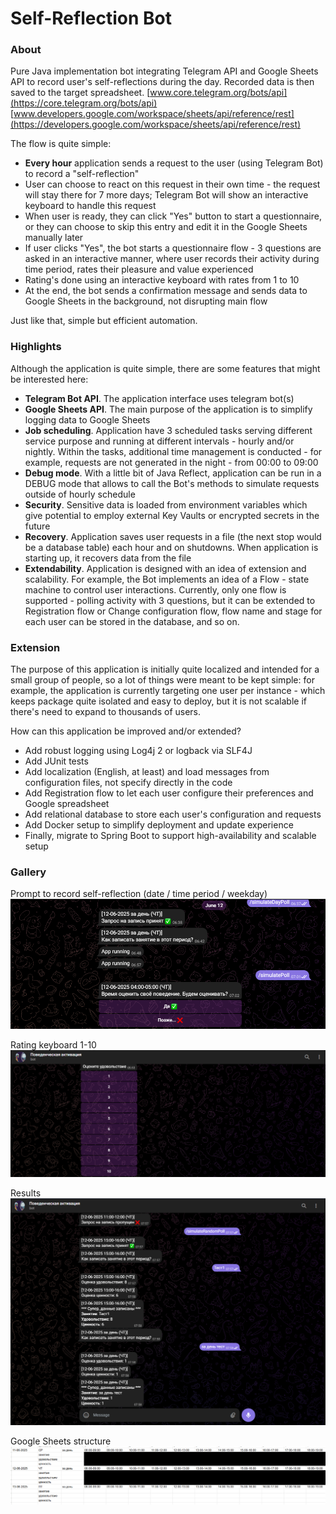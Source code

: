 # Self-Reflection Bot
### About
Pure Java implementation bot integrating Telegram API and Google Sheets API to record user's self-reflections during the day. Recorded data is then saved to the target spreadsheet.
[www.core.telegram.org/bots/api](https://core.telegram.org/bots/api)  
[www.developers.google.com/workspace/sheets/api/reference/rest](https://developers.google.com/workspace/sheets/api/reference/rest)

The flow is quite simple:
- **Every hour** application sends a request to the user (using Telegram Bot) to record a "self-reflection"
- User can choose to react on this request in their own time - the request will stay there for 7 more days; Telegram Bot will show an interactive keyboard to handle this request
- When user is ready, they can click "Yes" button to start a questionnaire, or they can choose to skip this entry and edit it in the Google Sheets manually later
- If user clicks "Yes", the bot starts a questionnaire flow - 3 questions are asked in an interactive manner, where user records their activity during time period, rates their pleasure and value experienced
- Rating's done using an interactive keyboard with rates from 1 to 10
- At the end, the bot sends a confirmation message and sends data to Google Sheets in the background, not disrupting main flow

Just like that, simple but efficient automation.

### Highlights
Although the application is quite simple, there are some features that might be interested here:
- **Telegram Bot API**. The application interface uses telegram bot(s)
- **Google Sheets API**. The main purpose of the application is to simplify logging data to Google Sheets
- **Job scheduling**. Application have 3 scheduled tasks serving different service purpose and running at different intervals - hourly and/or nightly. Within the tasks, additional time management is conducted - for example, requests are  not generated in the night - from 00:00 to 09:00
- **Debug mode**. With a little bit of Java Reflect, application can be run in a DEBUG mode that allows to call the Bot's methods to simulate requests outside of hourly schedule
- **Security**. Sensitive data is loaded from environment variables which give potential to employ external Key Vaults or encrypted secrets in the future
- **Recovery**. Application saves user requests in a file (the next stop would be a database table) each hour and on shutdowns. When application is starting up, it recovers data from the file 
- **Extendability**. Application is designed with an idea of extension and scalability. For example, the Bot implements an idea of a Flow - state machine to control user interactions. Currently, only one flow is supported - polling activity with 3 questions, but it can be extended to Registration flow or Change configuration flow, flow name and stage for each user can be stored in the database, and so on.

### Extension
The purpose of this application is initially quite localized and intended for a small group of people, so a lot of things were meant to be kept simple: for example, the application is currently targeting one user per instance - which keeps package quite isolated and easy to deploy, but it is not scalable if there's need to expand to thousands of users. 
  
How can this application be improved and/or extended?
- Add robust logging using Log4j 2 or logback via SLF4J
- Add JUnit tests
- Add localization (English, at least) and load messages from configuration files, not specify directly in the code
- Add Registration flow to let each user configure their preferences and Google spreadsheet
- Add relational database to store each user's configuration and requests
- Add Docker setup to simplify deployment and update experience
- Finally, migrate to Spring Boot to support high-availability and scalable setup

### Gallery
Prompt to record self-reflection (date / time period / weekday)
![telegram bot record prompt](screenshots/tbot_prompt.png)

Rating keyboard 1-10
![1-10 rating keyboard](screenshots/tbot_ratekb.png)

Results
![1-10 results keyboard](screenshots/tbot_questionnaire.png)

Google Sheets structure
![google sheets structure](screenshots/tbot_sheetsview.png)
